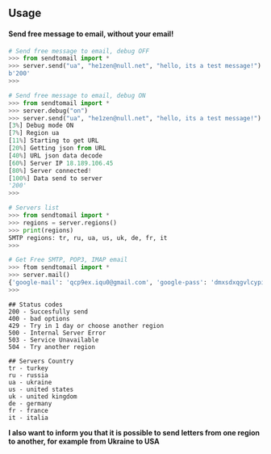 ## Usage

#### Send free message to email, without your email!

```python
# Send free message to email, debug OFF
>>> from sendtomail import *
>>> server.send("ua", "he1zen@null.net", "hello, its a test message!")
b'200'
>>>

# Send free message to email, debug ON
>>> from sendtomail import *
>>> server.debug("on")
>>> server.send("ua", "he1zen@null.net", "hello, its a test message!")
[3%] Debug mode ON
[7%] Region ua
[11%] Starting to get URL
[20%] Getting json from URL
[40%] URL json data decode
[60%] Server IP 18.189.106.45
[80%] Server connected!
[100%] Data send to server
'200'
>>>

# Servers list
>>> from sendtomail import *
>>> regions = server.regions()
>>> print(regions)
SMTP regions: tr, ru, ua, us, uk, de, fr, it
>>>

# Get Free SMTP, POP3, IMAP email
>>> ftom sendtomail import *
>>> server.mail()
{'google-mail': 'qcp9ex.iqu0@gmail.com', 'google-pass': 'dmxsdxqgvlcypitf'}
>>> 

```

```
## Status codes
200 - Succesfully send
400 - bad options
429 - Try in 1 day or choose another region
500 - Internal Server Error
503 - Service Unavailable
504 - Try another region

## Servers Country
tr - turkey
ru - russia
ua - ukraine
us - united states
uk - united kingdom
de - germany
fr - france
it - italia
```

**I also want to inform you that it is possible to send letters from one region to another, for example from Ukraine to USA**
